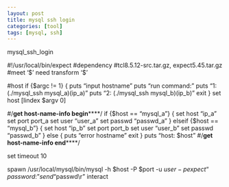 ```yaml
---
layout: post
title: mysql ssh login
categories: [tool]
tags: [mysql, ssh]
---
```


mysql_ssh_login

#!/usr/local/bin/expect
#dependency
#tcl8.5.12-src.tar.gz, expect5.45.tar.gz
#meet ‘$’ need transform ‘\$’


#host
if {$argc != 1} {
 puts “input hostname”
    puts “run command:”
    puts “1: (./mysql_ssh mysql_a)(ip_a)”
    puts “2: (./mysql_ssh mysql_b)(ip_b)”
 exit
}
set host [lindex $argv 0]


#/********************get host-name-info begin************************/
if {$host == “mysql_a”} {
 set host “ip_a”
 set port port_a
 set user “user_a”
 set passwd “passwd_a”
} elseif {$host == “mysql_b”} {
 set host “ip_b”
 set port port_b
 set user “user_b”
 set passwd “passwd_b”
} else {
 puts “error hostname”
 exit
}
puts “host: $host”
#/********************get host-name-info end************************/


set timeout 10

spawn /usr/local/mysql/bin/mysql -h $host -P $port -u $user -p
expect “password:”
send “$passwd\r”
interact


